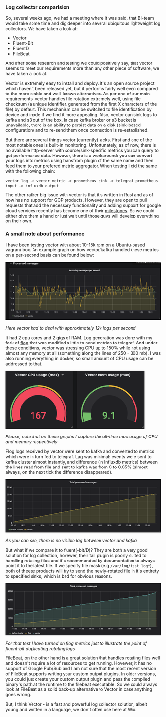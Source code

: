 ### Log collector comparision

So, several weeks ago, we had a meeting where it was said, that BI-team would take some time and dig deeper into several ubiquitous lightweight log collectors. We have taken a look at:
* Vector
* Fluent-Bit
* FluentD
* FileBeat

And after some research and testing we could positively say, that vector seems to meet our requirements more than any other piece of software, we have taken a look at.

Vector is extremely easy to install and deploy. It's an open source project which haven't been released yet, but it performs fairly well even compared to the more stable and well-known alternatives. As per one of our main requirements, vector handles file rotation extremely well, using file checksum (a unique identifier, generated from the first X characters of the file) by default. This mechanism can be switched to file identification by device and inode if we find it more appealing.
Also, vector can sink logs to kafka and s3 out of the box. In case kafka broker or s3 bucket is unavailable, there is an ability to persist data on a disk (sink-based configuration) and to re-send them once connection is re-established.

But there are several things vector (currently) lacks. First and one of the most notable ones is built-in monitoring. Unfortunately, as of now, there is no available http-server with source/sink-specific metrics you can query to get performance data. However, there is a workaround: you can convert your logs into metrics using transfrom plugin of the same name and then feed them to your prefered metric aggregator. When testing I did the same with the following chain:
```
vector log -> vector metric -> prometheus sink -> telegraf prometheus input -> influxdb output
```

The other rather big issue with vector is that it's written in Rust and as of now has no support for GCP products. However, they are open to pull requests that add the necessary functionality and adding support for google cloud services recently has become one of their [milestones](https://github.com/timberio/vector/milestone/17). So we could either give them a hand or just wait until those guys will develop everything on their own.

### A small note about performance
I have been testing vector with about 10-15k rpm on a Ubuntu-based vagrant box. An example graph on how vector/kafka handled these metrics on a per-second basis can be found below:

![Vector&KafkaIncomingPerSecond](images/incoming_vector_kafka_per_sec.png)

*Here vector had to deal with approximately 12k logs per second*

It had 2 cpu cores and 2 gigs of RAM. Log generation was done with my fork of [flog](https://github.com/mingrammer/flog) that was modified a little to send metrics to telegraf. And under these conditions, vector was stressing CPU up to 150% while not using almost any memory at all (something along the lines of 250 - 300 mb). I was also running everything in docker, so small amount of CPU usage can be addressed to that.

![VectorCPU&MemoryPerformance](images/vector_resources.png)

*Please, note that on these graphs I capture the all-time max usage of CPU and memory respectively*

Flog logs received by vector were sent to kafka and converted to metrics which were in turn fed to telegraf. Lag was minimal: events were sent to kafka cluster almost instantly, and difference (in Influxdb metrics) between the lines read from file and sent to kafka was from 0 to 0.05% (almost always, on the next tick the difference disappeared).

![Vector&KafkaIncomingTotal](images/incoming_vector_kafka_total.png)

*As you can see, there is no visible lag between vector and kafka*

But what if we compare it to fluent(-bit/D)? They are both a very good solution for log collection, hovewer, their tail plugin is poorly suited to handling rotating files and it's recommended by documentation to always point it to the latest file. If we specify file mask (e.g `/var/log/test_log*`), both of theese products will try to send the newly-rotated file in it's entirety to specified sinks, which is bad for obvious reasons.

![FluentBitFileRotationIncomingTotal](images/incoming_fluent_bit_total_tail_all.png)

*For that test I have turned on flog metrics just to illustrate the point of fluent-bit duplicating rotating logs*

FileBeat, on the other hand is a great solution that handles rotating files well and doesn't require a lot of resources to get running. Hovewer, it has no support of Google Pub/Sub and I am not sure that the most recent version of FileBeat supports writing your custom output plugins. In older versions, you could just create your custom output plugin and pass the compiled binary's path at the runtime to the filebeat executable. So we could always look at FileBeat as a solid back-up alternative to Vector in case anything goes wrong.

But, I think Vector - is a fast and powerful log collector solution, albeit young and written in a language, we don't often use here at Wix.

